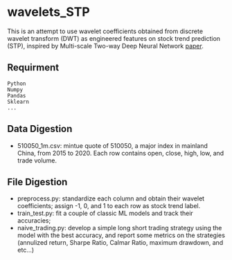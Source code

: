 # wavelets_STP
This is an attempt to use wavelet coefficients obtained from discrete wavelet transform (DWT) as engineered features on stock trend prediction (STP), inspired by Multi-scale Two-way Deep Neural Network [paper](https://www.ijcai.org/Proceedings/2020/0628.pdf). 

## Requirment
```
Python 
Numpy
Pandas
Sklearn 
... 
```

## Data Digestion 
- 510050_1m.csv: mintue quote of 510050, a major index in mainland China, from 2015 to 2020. Each row contains open, close, high, low, and trade volume. 

## File Digestion
- preprocess.py: standardize each column and obtain their wavelet coefficients; assign -1, 0, and 1 to each row as stock trend label. 
- train_test.py: fit a couple of classic ML models and track their accuracies; 
- naive_trading.py: develop a simple long short trading strategy using the model with the best accuracy, and report some metrics on the strategies (annulized return, Sharpe Ratio, Calmar Ratio, maximum drawdown, and etc...)


